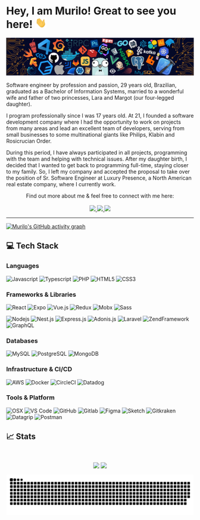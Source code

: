 # Hey, I am Murilo! Great to see you here! <img src="./images/wave.gif" width="30px">

<img src="./images/readme-banner.jpg">
<br />

Software engineer by profession and passion, 29 years old, Brazilian, graduated as a Bachelor of Information Systems, married to a wonderful wife and father of two princesses, Lara and Margot (our four-legged daughter).

I program professionally since I was 17 years old. At 21, I founded a software development company where I had the opportunity to work on projects from many areas and lead an excellent team of developers, serving from small businesses to some multinational giants like Philips, Klabin and Rosicrucian Order.

During this period, I have always participated in all projects, programming with the team and helping with technical issues. After my daughter birth, I decided that I wanted to get back to programming full-time, staying closer to my family. So, I left my company and accepted the proposal to take over the position of Sr. Software Engineer at Luxury Presence, a North American real estate company, where I currently work.
<br />

<p align="center">
    Find out more about me & feel free to connect with me here:
    <br /><br />
<!-- 	<a href="https://murilo-campaner.github.io/">
		<img src="https://img.shields.io/badge/website-FFF?style=for-the-badge&logo=devdotto&logoColor=black" />
	</a> -->
	<a href="https://www.linkedin.com/in/murilo-campaner/">
		<img src="https://img.shields.io/badge/LinkedIn-0077B5?style=for-the-badge&logo=linkedin&logoColor=white" />
	</a>
  <a href="mailto:contato@campaner.dev">
		<img src="https://img.shields.io/badge/Gmail-D14836?style=for-the-badge&logo=gmail&logoColor=white" />
	</a>
	<a href="https://calendly.com/murilo-campaner/lets-talk">
		<img src="https://img.shields.io/badge/Calendly-0069ff?style=for-the-badge&logo=google-calendar&logoColor=white" />
	</a>
</p>

---
[![Murilo's GitHub activity graph](https://activity-graph.herokuapp.com/graph?username=murilo-campaner&hide_border=true&theme=react-dark)](https://github.com/murilo-campaner)


## ‍💻 Tech Stack

### Languages
![Javascript](https://img.shields.io/badge/Javascript-F7DF1E?style=for-the-badge&logo=javascript&logoColor=black)
![Typescript](https://img.shields.io/badge/TypeScript-007ACC?style=for-the-badge&logo=typescript&logoColor=white)
![PHP](https://img.shields.io/badge/PHP-777BB4?style=for-the-badge&logo=php&logoColor=white)
![HTML5](https://img.shields.io/badge/HTML5-E34F26?style=for-the-badge&logo=html5&logoColor=white)
![CSS3](https://img.shields.io/badge/CSS3-1572B6?style=for-the-badge&logo=css3&logoColor=white)
<br />

### Frameworks & Libraries
![React](https://img.shields.io/badge/React.js%20&%20Native-61DAFB?style=for-the-badge&logo=react&logoColor=black)
![Expo](https://img.shields.io/badge/Expo-000020?style=for-the-badge&logo=vue.js&logoColor=white)
![Vue.js](https://img.shields.io/badge/Vue.js-4FC08D?style=for-the-badge&logo=vue.js&logoColor=white)
![Redux](https://img.shields.io/badge/Redux-593D88?style=for-the-badge&logo=redux&logoColor=white)
![Mobx](https://img.shields.io/badge/Mobx-FF9955?style=for-the-badge&logo=mobx&logoColor=white)
![Sass](https://img.shields.io/badge/Sass-CC6699?style=for-the-badge&logo=sass&logoColor=white)

![Nodejs](https://img.shields.io/badge/Node.js-339933?style=for-the-badge&logo=nodedotjs&logoColor=white)
![Nest.js](https://img.shields.io/badge/Nest.js-E0234E?style=for-the-badge&logo=nestjs&logoColor=white)
![Express.js](https://img.shields.io/badge/Express.js-404D59?style=for-the-badge&logo=express&logoColor=white)
![Adonis.js](https://img.shields.io/badge/Adonis.js-220052?style=for-the-badge&logo=adonisjs&logoColor=white)
![Laravel](https://img.shields.io/badge/Laravel-FF2D20?style=for-the-badge&logo=laravel&logoColor=white)
![ZendFramework](https://img.shields.io/badge/Zend_Framework-68B604?style=for-the-badge&logo=zendframework&logoColor=white)
![GraphQL](https://img.shields.io/badge/Graphql-E10098?style=for-the-badge&logo=graphql&logoColor=white)
<br />

### Databases
![MySQL](https://img.shields.io/badge/MySQL-00000F?style=for-the-badge&logo=mysql&logoColor=white)
![PostgreSQL](https://img.shields.io/badge/PostgreSQL-316192?style=for-the-badge&logo=postgresql&logoColor=white)
![MongoDB](https://img.shields.io/badge/MongoDB-4EA94B?style=for-the-badge&logo=mongodb&logoColor=white)
<br />

### Infrastructure & CI/CD
![AWS](https://img.shields.io/badge/Amazon_AWS-232F3E?style=for-the-badge&logo=amazon-aws&logoColor=white)
![Docker](https://img.shields.io/badge/Docker-2496ED?style=for-the-badge&logo=docker&logoColor=white)
![CircleCI](https://img.shields.io/badge/Circle_CI-343434?style=for-the-badge&logo=circleci&logoColor=white)
![Datadog](https://img.shields.io/badge/Datadog-632CA6?style=for-the-badge&logo=datadog&logoColor=white)
<br />

### Tools & Platform
![OSX](https://img.shields.io/badge/MacOS-FFF?style=for-the-badge&logo=apple&logoColor=black)
![VS Code](https://img.shields.io/badge/Visual_Studio_Code-0078D4?style=for-the-badge&logo=visual%20studio%20code&logoColor=white)
![GitHub](https://img.shields.io/badge/GitHub-100000?style=for-the-badge&logo=github&logoColor=white)
![Gitlab](https://img.shields.io/badge/Gitlab-FCA121?style=for-the-badge&logo=gitlab&logoColor=white)
![Figma](https://img.shields.io/badge/Figma-F24E1E?style=for-the-badge&logo=figma&logoColor=white)
![Sketch](https://img.shields.io/badge/Sketch-F7B500?style=for-the-badge&logo=sketch&logoColor=white)
![Gitkraken](https://img.shields.io/badge/Gitkraken-179287?style=for-the-badge&logo=gitkraken&logoColor=white)
![Datagrip](https://img.shields.io/badge/datagrip-000000?style=for-the-badge&logo=datagrip&logoColor=white)
![Postman](https://img.shields.io/badge/postman-FF6C37?style=for-the-badge&logo=postman&logoColor=white)
<br />

## 📈 Stats
<br />
<p align="center">
  <img width="48%" src="https://github-readme-stats.vercel.app/api?username=murilo-campaner&show_icons=true&hide_border=true&theme=radical" />
  <img width="48%" src="https://github-readme-streak-stats.herokuapp.com/?user=murilo-campaner&hide_border=true&theme=radical" />
</p>

<p align="center">
   <img src="https://raw.githubusercontent.com/murilo-campaner/murilo-campaner/output/github-contribution-grid-snake.svg" alt="snake">
</p>
